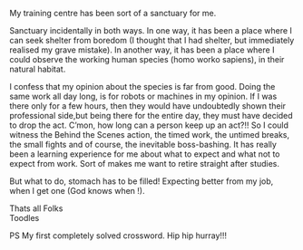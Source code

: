 My training centre has been sort of a sanctuary for me.

Sanctuary incidentally in both ways. In one way, it has been a place where I can seek shelter from boredom (I thought that I had shelter,
but immediately realised my grave mistake). In another way, it has been a place where I could observe the working human species (homo 
worko sapiens), in their natural habitat. 

I confess that my opinion about the species is far from good. Doing the same work all day long, 
is for robots or machines in my opinion. If I was there only for a few hours, then they would have undoubtedly shown their professional 
side,but being there for the entire day, they must have decided to drop the act. C’mon, how long can a person keep up an act?!! So I could
witness the Behind the Scenes action, the timed work, the untimed breaks, the small fights and of course, the inevitable boss-bashing. It 
has really been a learning experience for me about what to expect and what not to expect from work. Sort of makes me want to retire 
straight after studies. 

But what to do, stomach has to be filled! Expecting better from my job, when I get one (God knows when !).

Thats all Folks<br>
Toodles

PS My first completely solved crossword. Hip hip hurray!!!
